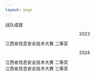 ```yaml
---
layout: page
---
```


<div class="common-layout">
<el-container>
    <el-header>
        <el-row class="row-bg" justify="center">
            <el-text class="cj">战队成就</el-text>
        </el-row>
    </el-header>
    <el-main>
        <el-row class='row-bg' justify='center'>
            <el-col :span="4" class="box-card"><span>2023</span></el-col>
        </el-row>
        <el-row class='row-bg' justify='center'>
                <el-descriptions :column="2" border class="matchDetail">
                    <el-descriptions-item
                    label="比赛名"
                    label-align="center"
                    align="center"
                    width="150px"
                    label-class-name="matchNameLabel"
                    class-name="matchNameContent"
                    >
                    <el-tag>江西省信息安全技术大赛</el-tag>
                    </el-descriptions-item>
                    <el-descriptions-item
                    label="所获荣誉"
                    label-align="center" align="center" class-name="matchNameContent" width="100">
                    <el-tag>二等奖</el-tag>
                    </el-descriptions-item>
                    <el-descriptions-item
                    label="获奖证书"
                    label-align="center" align="center" class-name="matchNameContent" width="100">
                    <el-image src="https://gitee.com/mick0960/nateam-wiki/raw/dev/src/public/awards_pics/jx2023.png" fit="fill"/>
                    </el-descriptions-item>
                </el-descriptions>
        </el-row>
        <el-row class='row-bg' justify='center'>
            <el-col :span="4" class="box-card"><span>2024</span></el-col>
        </el-row>
        <el-row class='row-bg matches' justify='center'>
            <el-col :span="8" style="margin-right:30vh">
                <el-descriptions :column="2" border class="matchDetail">
                    <el-descriptions-item
                    label="比赛名"
                    label-align="center"
                    align="center"
                    width="150px"
                    label-class-name="matchNameLabel"
                    class-name="matchNameContent"
                    >
                    <el-tag>江西省信息安全技术大赛</el-tag>
                    </el-descriptions-item>
                    <el-descriptions-item
                    label="所获荣誉"
                    label-align="center" align="center" class-name="matchNameContent" width="100">
                    <el-tag>二等奖</el-tag>
                    </el-descriptions-item>
                    <el-descriptions-item
                    label="获奖证书"
                    label-align="center" align="center" class-name="matchNameContent" width="100">
                    <el-image src="https://gitee.com/mick0960/nateam-wiki/raw/dev/src/public/awards_pics/ccb2024.png" fit="fill"/>
                    </el-descriptions-item>
                </el-descriptions>
            </el-col>
            <el-col :span="8">
                 <el-descriptions :column="2" border class="matchDetail">
                    <el-descriptions-item
                    label="比赛名"
                    label-align="center"
                    align="center"
                    width="150px"
                    label-class-name="matchNameLabel"
                    class-name="matchNameContent"
                    >
                    <el-tag>江西省信息安全技术大赛</el-tag>
                    </el-descriptions-item>
                    <el-descriptions-item
                    label="所获荣誉"
                    label-align="center" align="center" class-name="matchNameContent" width="100">
                    <el-tag>三等奖</el-tag>
                    </el-descriptions-item>
                    <el-descriptions-item
                    label="获奖证书"
                    label-align="center" align="center" class-name="matchNameContent" width="100">
                    <el-image src="https://gitee.com/mick0960/nateam-wiki/raw/dev/src/public/awards_pics/jx2023.png" fit="fill"/>
                    </el-descriptions-item>
                </el-descriptions>
            </el-col>
        </el-row>
    </el-main>
</el-container>
</div>

<style scoped>
    .el-text {
        margin-top:20px
    }
    .el-text.cj {
        color: white;
        font-size:30px
    }
    .box-card {
        display: flex;
        height: 40px;
        border-radius: 2px;
        justify-content: center;
        align-items: center;
    }
    :deep(.matchDetail){
        --el-descriptions-item-bordered-label-background: var(--vp-c-bg);
        --el-descriptions-table-border: 1px solid #303035;
    }
    :deep(.matchNameContent){
        background:var(--vp-c-bg);
    }
</style>
